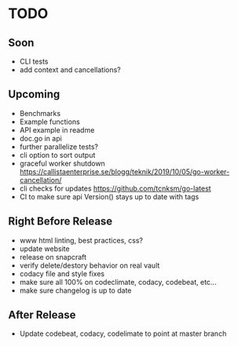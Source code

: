 # TODO

## Soon

- CLI tests
- add context and cancellations?

## Upcoming

- Benchmarks
- Example functions
- API example in readme
- doc.go in api
- further parallelize tests?
- cli option to sort output
- graceful worker shutdown <https://callistaenterprise.se/blogg/teknik/2019/10/05/go-worker-cancellation/>
- cli checks for updates <https://github.com/tcnksm/go-latest>
- CI to make sure api Version() stays up to date with tags

## Right Before Release

- www html linting, best practices, css?
- update website
- release on snapcraft
- verify delete/destory behavior on real vault
- codacy file and style fixes
- make sure all 100% on codeclimate, codacy, codebeat, etc...
- make sure changelog is up to date

## After Release

- Update codebeat, codacy, codelimate to point at master branch
